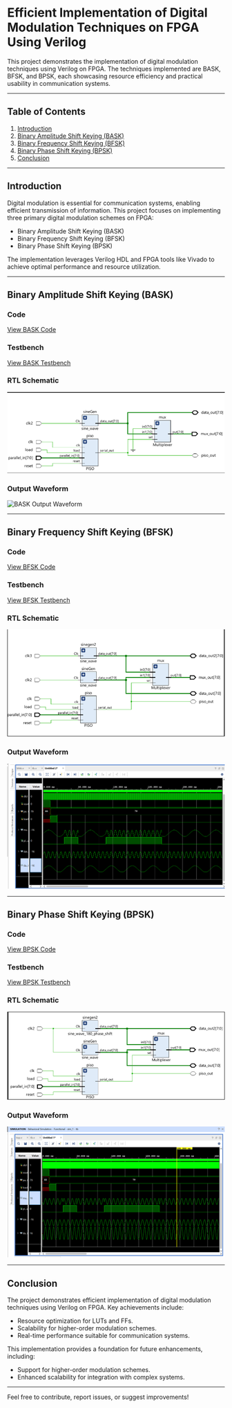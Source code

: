 # Efficient Implementation of Digital Modulation Techniques on FPGA Using Verilog

This project demonstrates the implementation of digital modulation techniques using Verilog on FPGA. The techniques implemented are BASK, BFSK, and BPSK, each showcasing resource efficiency and practical usability in communication systems.

---

## Table of Contents
1. [Introduction](#introduction)
2. [Binary Amplitude Shift Keying (BASK)](#binary-amplitude-shift-keying-bask)
3. [Binary Frequency Shift Keying (BFSK)](#binary-frequency-shift-keying-bfsk)
4. [Binary Phase Shift Keying (BPSK)](#binary-phase-shift-keying-bpsk)
5. [Conclusion](#conclusion)

---

## Introduction

Digital modulation is essential for communication systems, enabling efficient transmission of information. This project focuses on implementing three primary digital modulation schemes on FPGA:
- Binary Amplitude Shift Keying (BASK)
- Binary Frequency Shift Keying (BFSK)
- Binary Phase Shift Keying (BPSK)

The implementation leverages Verilog HDL and FPGA tools like Vivado to achieve optimal performance and resource utilization.

---

## Binary Amplitude Shift Keying (BASK)

### Code
[View BASK Code](./path/to/bask_code.v)

### Testbench
[View BASK Testbench](./path/to/bask_testbench.v)

### RTL Schematic
![BASK RTL Schematic](./rtl_bask.png)

### Output Waveform
![BASK Output Waveform](./_bask.png)

---

## Binary Frequency Shift Keying (BFSK)

### Code
[View BFSK Code](./path/to/bfsk_code.v)

### Testbench
[View BFSK Testbench](./path/to/bfsk_testbench.v)

### RTL Schematic
![BFSK RTL Schematic](./rtl_bfsk.png)

### Output Waveform
![BFSK Output Waveform](./bfsk.png)

---

## Binary Phase Shift Keying (BPSK)

### Code
[View BPSK Code](./path/to/bpsk_code.v)

### Testbench
[View BPSK Testbench](./path/to/bpsk_testbench.v)

### RTL Schematic
![BPSK RTL Schematic](./rtl_bpsk.png)

### Output Waveform
![BPSK Output Waveform](./bpsk.png)

---

## Conclusion

The project demonstrates efficient implementation of digital modulation techniques using Verilog on FPGA. Key achievements include:
- Resource optimization for LUTs and FFs.
- Scalability for higher-order modulation schemes.
- Real-time performance suitable for communication systems.

This implementation provides a foundation for future enhancements, including:
- Support for higher-order modulation schemes.
- Enhanced scalability for integration with complex systems.

---

Feel free to contribute, report issues, or suggest improvements!
